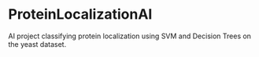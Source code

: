# ProteinLocalizationAI
 AI project classifying protein localization using SVM and Decision Trees on the yeast dataset.
